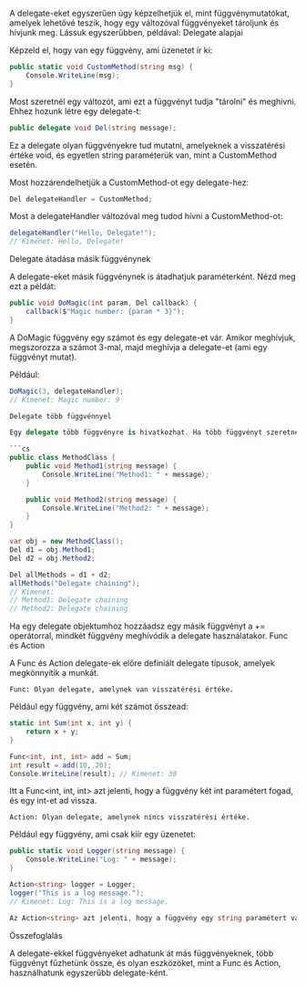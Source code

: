 A delegate-eket egyszerűen úgy képzelhetjük el, mint függvénymutatókat, amelyek lehetővé teszik, hogy egy változóval függvényeket tároljunk és hívjunk meg. Lássuk egyszerűbben, példával:
Delegate alapjai

Képzeld el, hogy van egy függvény, ami üzenetet ír ki:

```cs
public static void CustomMethod(string msg) {
    Console.WriteLine(msg);
}
```

Most szeretnél egy változót, ami ezt a függvényt tudja "tárolni" és meghívni. Ehhez hozunk létre egy delegate-t:

```cs
public delegate void Del(string message);
```

Ez a delegate olyan függvényekre tud mutatni, amelyeknek a visszatérési értéke void, és egyetlen string paraméterük van, mint a CustomMethod esetén.

Most hozzárendelhetjük a CustomMethod-ot egy delegate-hez:

```cs
Del delegateHandler = CustomMethod;
```

Most a delegateHandler változóval meg tudod hívni a CustomMethod-ot:

```cs
delegateHandler("Hello, Delegate!");
// Kimenet: Hello, Delegate!
```

Delegate átadása másik függvénynek

A delegate-eket másik függvénynek is átadhatjuk paraméterként. Nézd meg ezt a példát:

```cs
public void DoMagic(int param, Del callback) {
    callback($"Magic number: {param * 3}");
}
```

A DoMagic függvény egy számot és egy delegate-et vár. Amikor meghívjuk, megszorozza a számot 3-mal, majd meghívja a delegate-et (ami egy függvényt mutat).

Például:

```cs
DoMagic(3, delegateHandler);
// Kimenet: Magic number: 9

Delegate több függvénnyel

Egy delegate több függvényre is hivatkozhat. Ha több függvényt szeretnél egy delegate-be "összefűzni", ezt megteheted:

```cs
public class MethodClass {
    public void Method1(string message) {
        Console.WriteLine("Method1: " + message);
    }

    public void Method2(string message) {
        Console.WriteLine("Method2: " + message);
    }
}

var obj = new MethodClass();
Del d1 = obj.Method1;
Del d2 = obj.Method2;

Del allMethods = d1 + d2;
allMethods("Delegate chaining");
// Kimenet:
// Method1: Delegate chaining
// Method2: Delegate chaining
```

Ha egy delegate objektumhoz hozzáadsz egy másik függvényt a += operátorral, mindkét függvény meghívódik a delegate használatakor.
Func és Action

A Func és Action delegate-ek előre definiált delegate típusok, amelyek megkönnyítik a munkát.

    Func: Olyan delegate, amelynek van visszatérési értéke.

Például egy függvény, ami két számot összead:

```cs
static int Sum(int x, int y) {
    return x + y;
}

Func<int, int, int> add = Sum;
int result = add(10, 20);
Console.WriteLine(result); // Kimenet: 30
```

Itt a Func<int, int, int> azt jelenti, hogy a függvény két int paramétert fogad, és egy int-et ad vissza.

    Action: Olyan delegate, amelynek nincs visszatérési értéke.

Például egy függvény, ami csak kiír egy üzenetet:

```cs
public static void Logger(string message) {
    Console.WriteLine("Log: " + message);
}

Action<string> logger = Logger;
logger("This is a log message.");
// Kimenet: Log: This is a log message.

Az Action<string> azt jelenti, hogy a függvény egy string paramétert vár, de nincs visszatérési értéke.
```

Összefoglalás

A delegate-ekkel függvényeket adhatunk át más függvényeknek, több függvényt fűzhetünk össze, és olyan eszközöket, mint a Func és Action, használhatunk egyszerűbb delegate-ként.
